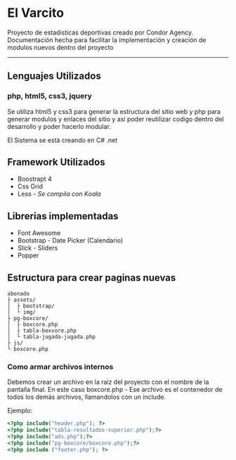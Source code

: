 # El Varcito
Proyecto de estadisticas deportivas creado por Condor Agency. Documentación hecha para facilitar la implementación y creación de modulos nuevos dentro del proyecto


---
## Lenguajes Utilizados
### php, html5, css3, jquery

Se utiliza html5 y css3 para generar la estructura del sitio web y php para generar modulos y enlaces del sitio y así poder reutilizar codigo dentro del desarrollo y poder hacerlo modular.

El Sistema se está creando en C# .net

## Framework Utilizados
* Boostrapt 4
* Css Grid
* Less - *Se compila con Koala*

## Librerias implementadas
* Font Awesome
* Bootstrap - Date Picker (Calendario)
* Slick - Sliders
* Popper

## Estructura para crear paginas nuevas


```
abonado
├ assets/
│  ├ bootstrap/
│  └ img/
├ pg-boxcore/
│  ├ boxcore.php
│  ├ tabla-boxvore.php
│  └ tabla-jugada-jugada.php
├ js/
└ boxcore.php

```

### Como armar archivos internos

Debemos crear un archivo en la raiz del proyecto con el nombre de la pantalla final. En este caso boxcore.php - Ese archivo es el contenedor de todos los demás archivos, llamandolos con un include.

Ejemplo: 

``` php
<?php include("header.php"); ?>
<?php include("tabla-resultados-superior.php");?>
<?php include("ads.php");?>
<?php include("pg-boxcore/boxcore.php");?>
<?php include ("footer.php"); ?>
```
